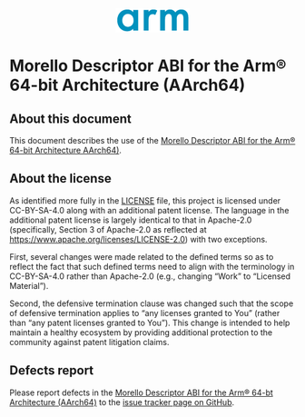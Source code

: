 <div align="center">
   <img src="Arm_logo_blue_150MN.png" />
</div>

# Morello Descriptor ABI for the Arm® 64-bit Architecture (AArch64)


## About this document

This document describes the use of the [Morello Descriptor ABI for the
Arm® 64-bit Architecture AArch64)](descabi-morello.rst).

## About the license

As identified more fully in the [LICENSE](LICENSE) file, this project
is licensed under CC-BY-SA-4.0 along with an additional patent
license.  The language in the additional patent license is largely
identical to that in Apache-2.0 (specifically, Section 3 of Apache-2.0
as reflected at https://www.apache.org/licenses/LICENSE-2.0) with two
exceptions.

First, several changes were made related to the defined terms so as to
reflect the fact that such defined terms need to align with the
terminology in CC-BY-SA-4.0 rather than Apache-2.0 (e.g., changing
“Work” to “Licensed Material”).

Second, the defensive termination clause was changed such that the
scope of defensive termination applies to “any licenses granted to
You” (rather than “any patent licenses granted to You”).  This change
is intended to help maintain a healthy ecosystem by providing
additional protection to the community against patent litigation
claims.

## Defects report

Please report defects in the [Morello Descriptor ABI for the Arm® 64-bt
Architecture (AArch64)](descabi-morello.rst) to the [issue tracker page on
GitHub](https://github.com/ARM-software/abi-aa/issues).
